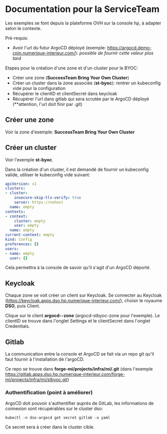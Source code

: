 # Documentation pour la ServiceTeam

Les exemples se font depuis la plateforme OVH sur la console hp, à adapter selon le contexte.

Pré-requis:

- Avoir l'url du futur ArgoCD déployé (exemple: https://argocd.demo-cpin.numerique-interieur.com/): *possible de fournir cette valeur plus tard*

Etapes pour la création d'une zone et d'un cluster pour le BYOC:

- Créer une zone (**SuccessTeam Bring Your Own Cluster**)
- Créer un cluster dans la zone associée (**st-byoc**): rentrer un kubeconfig vide pour la configuration
- Récupérer le clientID et clientSecret dans keycloak
- Récupérer l'url dans gitlab qui sera scrutée par le ArgoCD déployé (**attention, l'url doit finir par .git)

## Créer une zone

Voir la zone d'exemple: **SuccessTeam Bring Your Own Cluster**

## Créer un cluster

Voir l'exemple **st-byoc**.

Dans la création d'un cluster, il est demandé de fournir un kubeconfig valide, utiliser le kubeconfig vide suivant:

```yaml
apiVersion: v1
clusters:
- cluster:
    insecure-skip-tls-verify: true
    server: https://nohost
  name: empty
contexts:
- context:
    cluster: empty
    user: empty
  name: empty
current-context: empty
kind: Config
preferences: {}
users:
- name: empty
  user: {}
```

Cela permettra à la console de savoir qu'il s'agit d'un ArgoCD déporté.

## Keycloak

Chaque zone se voit créer un client sur Keycloak. Se connecter au Keycloak (https://keycloak.apps.dso.hp.numerique-interieur.com/), choisir le royaume **DSO**, puis Client.

Clique sur le client **argocd-<nom court de la zone>-zone** (argocd-stbyoc-zone pour l'exemple). Le clientID se trouve dans l'onglet Settings et le clientSecret dans l'onglet Credentials.

## Gitlab

La communication entre la console et ArgoCD se fait via un repo git qu'il faut fournir à l'installation de l'argoCD.

Ce repo se trouve dans **forge-mi/projects/infra/mi/<nom court de la zone>.git** (dans l'exemple https://gitlab.apps.dso.hp.numerique-interieur.com/forge-mi/projects/infra/mi/stbyoc.git)

### Authentification (point à améliorer)

ArgoCD doit pouvoir s'authentifier auprès de GitLab, les informations de connexion sont récupérables sur le cluster dso:

```shell
kubectl -n dso-argocd get secret gitlab -o yaml
```

Ce secret sera à créer dans le cluster cible.